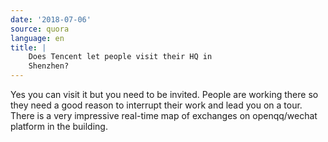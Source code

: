 ```yaml
---
date: '2018-07-06'
source: quora
language: en
title: |
    Does Tencent let people visit their HQ in
    Shenzhen?
---
```


Yes you can visit it but you need to be invited. People are working
there so they need a good reason to interrupt their work and lead you on
a tour. There is a very impressive real-time map of exchanges on
openqq/wechat platform in the building.
